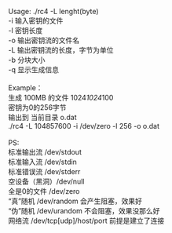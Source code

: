 Usage: ./rc4 -L lenght(byte)<br />
  -i 输入密钥的文件<br />
  -l 密钥长度<br />
  -o 输出密钥流的文件名<br />
  -L 输出密钥流的长度，字节为单位<br />
  -b 分块大小<br />
  -q 显示生成信息<br />
<br />
Example：<br />
  生成 100MB 的文件 1024*1024*100 <br />
  密钥为0的256字节<br />
  输出到 当前目录 o.dat<br />
  ./rc4 -L 104857600 -i /dev/zero -l 256 -o o.dat<br />
<br />
PS:<br />
    标准输出流 /dev/stdout<br />
    标准输入流 /dev/stdin<br />
    标准错误流 /dev/stderr<br />
    空设备（黑洞）/dev/null<br />
    全是0的文件 /dev/zero<br />
    “真”随机 /dev/random 会产生阻塞，效果好<br />
    “伪”随机 /dev/urandom 不会阻塞，效果没那么好<br />
    网络流 /dev/tcp[udp]/host/port 前提是建立了连接<br />
